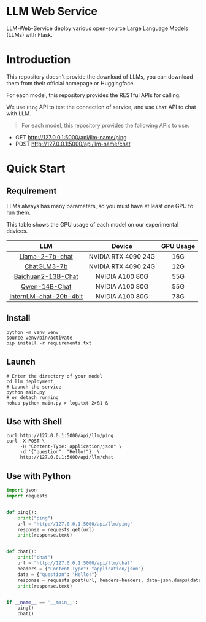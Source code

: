 # LLM Web Service

LLM-Web-Service deploy various open-source Large Language Models (LLMs) with Flask.

# Introduction

This repository doesn't provide the download of LLMs, you can download them from their official homepage or Huggingface.

For each model, this repository provides the RESTful APIs for calling.

We use `Ping` API to test the connection of service, and use `Chat` API to chat with LLM.

> For each model, this repository provides the following APIs to use.

- GET http://127.0.0.1:5000/api/llm-name/ping
- POST http://127.0.0.1:5000/api/llm-name/chat

# Quick Start

## Requirement

LLMs always has many parameters, so you must have at least one GPU to run them.

This table shows the GPU usage of each model on our experimental devices.

|                                     LLM                                      |       Device        | GPU Usage |
|:----------------------------------------------------------------------------:|:-------------------:|:---------:|
|     [Llama-2-7b-chat](https://huggingface.co/meta-llama/Llama-2-7b-chat)     | NVIDIA RTX 4090 24G |    16G    |
|           [ChatGLM3-7b](https://huggingface.co/THUDM/chatglm3-6b)            | NVIDIA RTX 4090 24G |    12G    |
| [Baichuan2-13B-Chat](https://huggingface.co/baichuan-inc/Baichuan2-13B-Chat) |   NVIDIA A100 80G   |    55G    |
|          [Qwen-14B-Chat](https://huggingface.co/Qwen/Qwen-14B-Chat)          |   NVIDIA A100 80G   |    55G    |
| [InternLM-chat-20b-4bit](https://huggingface.co/internlm/internlm-chat-20b)  |   NVIDIA A100 80G   |    78G    |

## Install

```shell
python -m venv venv
source venv/bin/activate
pip install -r requirements.txt
```

## Launch

```shell
# Enter the directory of your model
cd llm_deployment
# Launch the service
python main.py
# or detach running
nohup python main.py > log.txt 2>&1 &
```

## Use with Shell

```shell
curl http://127.0.0.1:5000/api/llm/ping
curl -X POST \
     -H "Content-Type: application/json" \
     -d '{"question": "Hello!"}' \
     http://127.0.0.1:5000/api/llm/chat
```

## Use with Python

```python
import json
import requests


def ping():
    print("ping")
    url = "http://127.0.0.1:5000/api/llm/ping"
    response = requests.get(url)
    print(response.text)


def chat():
    print("chat")
    url = "http://127.0.0.1:5000/api/llm/chat"
    headers = {"Content-Type": "application/json"}
    data = {"question": "Hello!"}
    response = requests.post(url, headers=headers, data=json.dumps(data))
    print(response.text)


if __name__ == '__main__':
    ping()
    chat()

```
